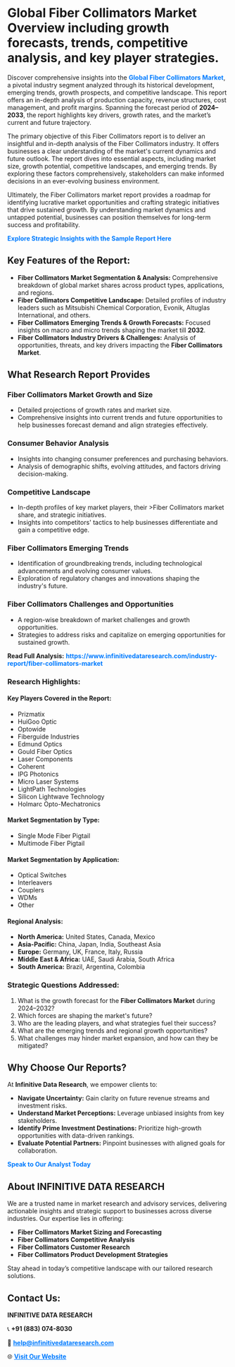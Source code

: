 <h1>Global Fiber Collimators Market Overview including growth forecasts, trends, competitive analysis, and key player strategies.</h1>
<p>
Discover comprehensive insights into the 
<a href="https://www.infinitivedataresearch.com/industry-report/fiber-collimators-market" rel="dofollow" style="color: #007BFF; text-decoration: none;"><strong>Global Fiber Collimators Market</strong></a>, a pivotal industry segment analyzed through its historical development, emerging trends, growth prospects, and competitive landscape. This report offers an in-depth analysis of production capacity, revenue structures, cost management, and profit margins. Spanning the forecast period of <strong>2024–2033</strong>, the report highlights key drivers, growth rates, and the market’s current and future trajectory.
</p>
<p>
The primary objective of this Fiber Collimators report is to deliver an insightful and in-depth analysis of the Fiber Collimators industry. It offers businesses a clear understanding of the market's current dynamics and future outlook. The report dives into essential aspects, including market size, growth potential, competitive landscapes, and emerging trends. By exploring these factors comprehensively, stakeholders can make informed decisions in an ever-evolving business environment.
</p>
<p>
Ultimately, the Fiber Collimators market report provides a roadmap for identifying lucrative market opportunities and crafting strategic initiatives that drive sustained growth. By understanding market dynamics and untapped potential, businesses can position themselves for long-term success and profitability.
</p>
<p>
<a href="https://www.infinitivedataresearch.com/request-sample/reportId=106723" style="color: #007BFF; text-decoration: none;"><strong>Explore Strategic Insights with the Sample Report Here</strong></a>
</p>

<h2>Key Features of the Report:</h2>
<ul>
<li><strong>Fiber Collimators Market Segmentation & Analysis:</strong> Comprehensive breakdown of global market shares across product types, applications, and regions.</li>
<li><strong>Fiber Collimators Competitive Landscape:</strong> Detailed profiles of industry leaders such as Mitsubishi Chemical Corporation, Evonik, Altuglas International, and others.</li>
<li><strong>Fiber Collimators Emerging Trends & Growth Forecasts:</strong> Focused insights on macro and micro trends shaping the market till <strong>2032</strong>.</li>
<li><strong>Fiber Collimators Industry Drivers & Challenges:</strong> Analysis of opportunities, threats, and key drivers impacting the <strong>Fiber Collimators Market</strong>.</li>
</ul>

<h2>What Research Report Provides</h2>
<h3>Fiber Collimators Market Growth and Size</h3>
<ul>
<li>Detailed projections of growth rates and market size.</li>
<li>Comprehensive insights into current trends and future opportunities to help businesses forecast demand and align strategies effectively.</li>
</ul>

<h3>Consumer Behavior Analysis</h3>
<ul>
<li>Insights into changing consumer preferences and purchasing behaviors.</li>
<li>Analysis of demographic shifts, evolving attitudes, and factors driving decision-making.</li>
</ul>

<h3>Competitive Landscape</h3>
<ul>
<li>In-depth profiles of key market players, their >Fiber Collimators market share, and strategic initiatives.</li>
<li>Insights into competitors' tactics to help businesses differentiate and gain a competitive edge.</li>
</ul>

<h3>Fiber Collimators Emerging Trends</h3>
<ul>
<li>Identification of groundbreaking trends, including technological advancements and evolving consumer values.</li>
<li>Exploration of regulatory changes and innovations shaping the industry's future.</li>
</ul>

<h3>Fiber Collimators Challenges and Opportunities</h3>
<ul>
<li>A region-wise breakdown of market challenges and growth opportunities.</li>
<li>Strategies to address risks and capitalize on emerging opportunities for sustained growth.</li>
</ul>
<p><strong>Read Full Analysis:</strong> <a href="https://www.infinitivedataresearch.com/industry-report/fiber-collimators-market" rel="dofollow" style="color: #007BFF; text-decoration: none;"><strong>https://www.infinitivedataresearch.com/industry-report/fiber-collimators-market</strong></a></p>
<h3>Research Highlights:</h3>
<h4>Key Players Covered in the Report:</h4>
<ul><li>Prizmatix</li><li>HuiGoo Optic</li><li>Optowide</li><li>Fiberguide Industries</li><li>Edmund Optics</li><li>Gould Fiber Optics</li><li>Laser Components</li><li>Coherent</li><li>IPG Photonics</li><li>Micro Laser Systems</li><li>LightPath Technologies</li><li>Silicon Lightwave Technology</li><li>Holmarc Opto-Mechatronics</li></ul>
<h4>Market Segmentation by Type:</h4>
<ul><li>Single Mode Fiber Pigtail</li><li>Multimode Fiber Pigtail</li></ul>
<h4>Market Segmentation by Application:</h4>
<ul><li>Optical Switches</li><li>Interleavers</li><li>Couplers</li><li>WDMs</li><li>Other</li></ul>

<h4>Regional Analysis:</h4>
<ul>
<li><strong>North America:</strong> United States, Canada, Mexico</li>
<li><strong>Asia-Pacific:</strong> China, Japan, India, Southeast Asia</li>
<li><strong>Europe:</strong> Germany, UK, France, Italy, Russia</li>
<li><strong>Middle East & Africa:</strong> UAE, Saudi Arabia, South Africa</li>
<li><strong>South America:</strong> Brazil, Argentina, Colombia</li>
</ul>

<h3>Strategic Questions Addressed:</h3>
<ol>
<li>What is the growth forecast for the <strong>Fiber Collimators Market</strong> during 2024–2032?</li>
<li>Which forces are shaping the market's future?</li>
<li>Who are the leading players, and what strategies fuel their success?</li>
<li>What are the emerging trends and regional growth opportunities?</li>
<li>What challenges may hinder market expansion, and how can they be mitigated?</li>
</ol>

<h2>Why Choose Our Reports?</h2>
<p>At <strong>Infinitive Data Research</strong>, we empower clients to:</p>
<ul>
<li><strong>Navigate Uncertainty:</strong> Gain clarity on future revenue streams and investment risks.</li>
<li><strong>Understand Market Perceptions:</strong> Leverage unbiased insights from key stakeholders.</li>
<li><strong>Identify Prime Investment Destinations:</strong> Prioritize high-growth opportunities with data-driven rankings.</li>
<li><strong>Evaluate Potential Partners:</strong> Pinpoint businesses with aligned goals for collaboration.</li>
</ul>
<p><a href="https://www.infinitivedataresearch.com/industry-report/fiber-collimators-market" rel="dofollow" style="color: #007BFF; text-decoration: none;"><strong>Speak to Our Analyst Today</strong></a></p>

<h2>About INFINITIVE DATA RESEARCH</h2>
<p>We are a trusted name in market research and advisory services, delivering actionable insights and strategic support to businesses across diverse industries. Our expertise lies in offering:</p>
<ul>
<li><strong>Fiber Collimators Market Sizing and Forecasting</strong></li>
<li><strong>Fiber Collimators Competitive Analysis</strong></li>
<li><strong>Fiber Collimators Customer Research</strong></li>
<li><strong>Fiber Collimators Product Development Strategies</strong></li>
</ul>
<p>Stay ahead in today’s competitive landscape with our tailored research solutions.</p>

<h2>Contact Us:</h2>
<p><strong>INFINITIVE DATA RESEARCH</strong></p>
<p>📞 <strong>+91 (883) 074-8030</strong></p>
<p>📧 <strong><a href="mailto:help@infinitivedataresearch.com" style="color: #007BFF;">help@infinitivedataresearch.com</a></strong></p>
<p>🌐 <strong><a href="https://www.infinitivedataresearch.com" rel="dofollow" style="color: #007BFF;">Visit Our Website</a></strong></p>